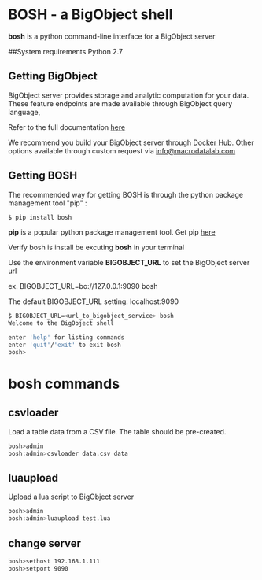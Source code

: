 # BOSH - a BigObject shell

**bosh** is a python command-line interface for a BigObject server

##System requirements
Python 2.7

## Getting BigObject

BigObject server provides storage and analytic computation for your data.
These feature endpoints are made available through BigObject query language,

Refer to the full documentation [here](https://docs.bigobject.io/)

We recommend you build your BigObject server through
[Docker Hub](https://registry.hub.docker.com/u/macrodata/bigobject/).  Other options available through custom
request via info@macrodatalab.com

## Getting BOSH

The recommended way for getting BOSH is through the python package management tool "pip" :

```bash
$ pip install bosh
```

**pip** is a popular python package management tool.  Get pip
[here](https://pip.pypa.io/en/latest/installing.html)

Verify bosh is install be excuting **bosh** in your terminal
 
Use the environment variable **BIGOBJECT_URL**  to set the BigObject server url

ex. BIGOBJECT_URL=bo://127.0.0.1:9090 bosh

The default BIGOBJECT_URL setting: localhost:9090 

```bash
$ BIGOBJECT_URL=<url_to_bigobject_service> bosh
Welcome to the BigObject shell

enter 'help' for listing commands
enter 'quit'/'exit' to exit bosh
bosh>
```

# bosh commands
## csvloader
Load a table data from a CSV file. The table should be pre-created.
```bash
bosh>admin
bosh:admin>csvloader data.csv data
```

## luaupload
Upload a lua script to BigObject server
```bash
bosh>admin
bosh:admin>luaupload test.lua
```

## change server
```bash
bosh>sethost 192.168.1.111
bosh>setport 9090
```

